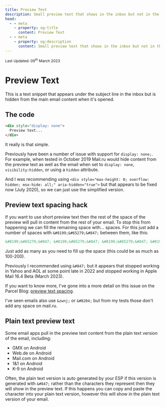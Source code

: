 ```yaml
---
title: Preview Text
description: Small preview text that shows in the inbox but not in the email.
head:
  - - meta
    - property: og:title
      content: Preview Text
  - - meta
    - property: og:description
      content: Small preview text that shows in the inbox but not in the email.
---
```


<div style="font-size: 12px">Last Updated: <time datetime="2023-03-09">09<sup>th</sup> March 2023</time></div>

# Preview Text

This is a text snippet that appears under the subject line in the inbox but is hidden from the main email content when it's opened.

## The code

```html
<div style="display: none">
  Preview text...
</div>
```

It really is that simple.

Previously have been a number of issue with support for `display: none;`. For example, when tested in October 2019 Mail.ru would hide content from the preview text as well as the email when set to `display: none`, `visibility:hidden`, or using a `hidden` attribute.

And I was recommending using `<div style="max-height: 0; overflow: hidden; mso-hide: all;" aria-hidden="true">` but that appears to be fixed now (July 2020), so we can just use the simplified version.

## Preview text spacing hack

If you want to use short preview text then the rest of the space of the preview will pull in content from the rest of your email. To stop this from happening we can fill the remaining space with... spaces. For this just add a number of spaces with `&#8199;&#65279;&#847;` between them, like this:

```html
&#8199;&#65279;&#847; &#8199;&#65279;&#847; &#8199;&#65279;&#847; &#8199;&#65279;&#847;
```

Just add as many as you need to fill up the space (this could be as much as 100-200).

Previously I recommended using `&#847;` but it appears that stopped working in Yahoo and AOL at some point late in 2022 and stopped working in Apple Mail 16.4 Beta (March 2023).

If you want to know more, I've gone into a more detail on this issue on the Parcel Blog: [preview text spacing](https://parcel.io/blog/preheader-spacing).

I've seen emails also use `&zwnj;` or `&#8204;` but from my tests those don't add any space on mail.ru.

## Plain text preview text

Some email apps pull in the preview text content from the plain text version of the email, including:

* GMX on Android
* Web.de on Android
* Mail.com on Android
* 1&1 on Android
* K-9 on Android

Often, the plain text version is auto generated by your ESP if this version is generated with `&#847;` rather than the characters they represent then they will show in the preview text. If this happens you can copy and paste the character into your plain text version, however this will show in the plain text version of your email.
